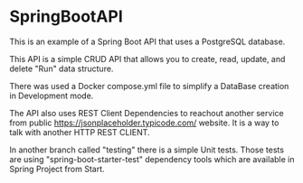 # SpringBootAPI

This is an example of a Spring Boot API that uses a PostgreSQL database. 

This API is a simple CRUD API that allows you to create, read, update, and delete "Run" data 
structure. 

There was used a Docker compose.yml file to simplify a DataBase creation in Development mode.

The API also uses REST Client Dependencies to reachout another service from public https://jsonplaceholder.typicode.com/ website. 
It is a way to talk with another HTTP REST CLIENT.

In another branch called "testing" there is a simple Unit tests. Those tests are using 
"spring-boot-starter-test" dependency tools which are available in Spring Project from Start.
